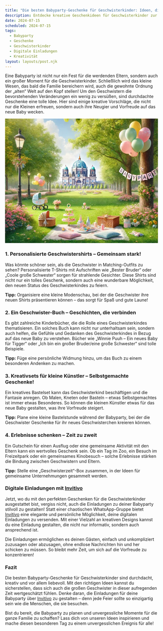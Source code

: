 ```yaml
---
title: "Die besten Babyparty-Geschenke für Geschwisterkinder: Ideen, die Herzen höher schlagen lassen"
description: Entdecke kreative Geschenkideen für Geschwisterkinder zur Babyparty, die sowohl die Kleinen erfreuen als auch die Vorfreude auf das neue Familienmitglied steigern können. Inklusive Tipps für digitale Einladungen!
date: 2024-07-15
scheduled: 2024-07-15
tags:
  - Babyparty
  - Geschenke
  - Geschwisterkinder
  - Digitale Einladungen
  - Kreativität
layout: layouts/post.njk
---
```


Eine Babyparty ist nicht nur ein Fest für die werdenden Eltern, sondern auch ein großer Moment für die Geschwisterkinder. Schließlich wird das kleine Wesen, das bald die Familie bereichern wird, auch die gewohnte Ordnung der „alten“ Welt auf den Kopf stellen! Um den Geschwistern die bevorstehenden Veränderungen ein wenig zu versüßen, sind durchdachte Geschenke eine tolle Idee. Hier sind einige kreative Vorschläge, die nicht nur die Kleinen erfreuen, sondern auch ihre Neugier und Vorfreude auf das neue Baby wecken.

![Geschenke für Geschwisterkinder](/img/picnic-park.webp)

### 1. **Personalisierte Geschwistershirts – Gemeinsam stark!**

Was könnte schöner sein, als die Geschwister in Matching-Outfits zu sehen? Personalisierte T-Shirts mit Aufschriften wie „Bester Bruder“ oder „Coole große Schwester“ sorgen für strahlende Gesichter. Diese Shirts sind nicht nur ein tolles Geschenk, sondern auch eine wunderbare Möglichkeit, den neuen Status des Geschwisterkindes zu feiern.

**Tipp:** Organisiere eine kleine Modenschau, bei der die Geschwister ihre neuen Shirts präsentieren können – das sorgt für Spaß und gute Laune!

### 2. **Ein Geschwister-Buch – Geschichten, die verbinden**

Es gibt zahlreiche Kinderbücher, die die Rolle eines Geschwisterkindes thematisieren. Ein solches Buch kann nicht nur unterhaltsam sein, sondern auch helfen, die Gefühle und Gedanken des Geschwisterkindes in Bezug auf das neue Baby zu verstehen. Bücher wie „Winnie Puuh – Ein neues Baby für Tigger“ oder „Ich bin ein großer Bruder/eine große Schwester“ sind tolle Beispiele.

**Tipp:** Füge eine persönliche Widmung hinzu, um das Buch zu einem besonderen Andenken zu machen.

### 3. **Kreativsets für kleine Künstler – Selbstgemachte Geschenke!**

Ein kreatives Bastelset kann das Geschwisterkind beschäftigen und die Fantasie anregen. Ob Malen, Kneten oder Basteln – etwas Selbstgemachtes ist immer etwas Besonderes. So können die kleinen Künstler etwas für das neue Baby gestalten, was ihre Vorfreude steigert.

**Tipp:** Plane eine kleine Bastelstunde während der Babyparty, bei der die Geschwister Geschenke für ihr neues Geschwisterchen kreieren können.

### 4. **Erlebnisse schenken – Zeit zu zweit**

Ein Gutschein für einen Ausflug oder eine gemeinsame Aktivität mit den Eltern kann ein wertvolles Geschenk sein. Ob ein Tag im Zoo, ein Besuch im Freizeitpark oder ein gemeinsames Kinobesuch – solche Erlebnisse stärken die Bindung zwischen Geschwistern und Eltern.

**Tipp:** Stelle eine „Geschwisterzeit“-Box zusammen, in der Ideen für gemeinsame Unternehmungen gesammelt werden.

### **Digitale Einladungen mit [Invitivo](https://invitivo.com/create)**

Jetzt, wo du mit den perfekten Geschenken für die Geschwisterkinder ausgestattet bist, vergiss nicht, auch die Einladungen zu deiner Babyparty stilvoll zu gestalten! Statt einer chaotischen WhatsApp-Gruppe bietet [Invitivo](https://invitivo.com/) eine elegante und persönliche Möglichkeit, deine digitalen Einladungen zu versenden. Mit einer Vielzahl an kreativen Designs kannst du eine Einladung gestalten, die nicht nur informativ, sondern auch ansprechend ist.

Die Einladungen ermöglichen es deinen Gästen, einfach und unkompliziert zuzusagen oder abzusagen, ohne endlose Nachrichten hin und her schicken zu müssen. So bleibt mehr Zeit, um sich auf die Vorfreude zu konzentrieren!

### **Fazit**

Die besten Babyparty-Geschenke für Geschwisterkinder sind durchdacht, kreativ und vor allem liebevoll. Mit den richtigen Ideen kannst du sicherstellen, dass sich auch die großen Geschwister in dieser aufregenden Zeit wertgeschätzt fühlen. Denke daran, die Einladungen für deine Babyparty über [Invitivo](https://invitivo.com) zu gestalten – denn jede Feier sollte so einzigartig sein wie die Menschen, die sie besuchen.

Bist du bereit, die Babyparty zu planen und unvergessliche Momente für die ganze Familie zu schaffen? Lass dich von unseren Ideen inspirieren und mache diesen besonderen Tag zu einem unvergesslichen Ereignis für alle!
